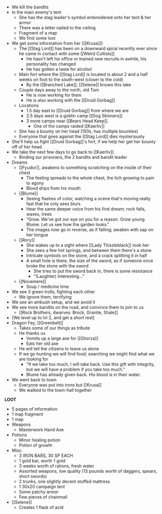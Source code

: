 - We kill the bandits
- In the main enemy's tent
	- She has the stag leader's symbol embroidered onto her tent & her armor
	- There was a letter nailed to the ceiling
	- Fragment of a map
	- We find some loot
- We get some information from her ([[Krusa]])
	- The [[Stag Lord]] has been on a downward spiral recently ever since he came in contact with some [[Weird Cultists]]
		- He hasn't left his office or trained new recruits in awhile, his personality has changed
		- He has gotten a taste for alcohol
	- Main fort where the [[Stag Lord]] is located is about 2 and a half weeks on foot to the south-west (closer to the cold)
		- By the [[Branched Lake]]; [[Selene]] knows this lake
	- Couple days away to the north, old Tom
		- He is now working for them
		- He is also working with the [[Druid Gorbag]]
	- Locations
		- 1.5 day east to [[Druid Gorbag]] from where we are
		- 2.5 days west is a goblin camp [[Dog Skinners]]
		- 3 more camps near [[Bears Head Keep]]
			- One of the camps raided [[Kaerliv]]
	- She has a bounty on her head (150s, has multiple bounties)
	- Everyone that goes against the [[Stag Lord]] dies mysteriously 
- She'll help us fight [[Druid Gorbag]]'s fort, if we help her get her bounty off of her head
- We take the next few days to go back to [[Kaerliv]]
	- Binding our prisoners, the 2 bandits and bandit leader
- Dreams
	- [[Fyudor]], awakens to something scratching on the inside of their chest
		- The feeling spreads to the whole chest, the itch growing to pain to agony
		- Blood drips from his mouth
	- [[Blume]]
		- Seeing flashes of color, watching a scene that's moving really fast that he only sees blurs
		- Hear the same deeper voice from his first dream; rock falls, waves, trees
		- "Grow. We've got our eye on you for a reason. Grow young Blume. Let us see how the garden looks."
		- The images now go in reverse, as if falling; awaken with sap on her tongue
	- [[Rory]]
		- She wakes up to a sight where [[Lady Thissleblack]] took her
		- She sees a few hot springs, and between them there's a stone
		- Intricate symbols on the stone, and a crack splitting it in half
		- A small hole is there, the size of the sword, as if someone once broke the stone with the sword
			- She tries to put the sword back in, there is some resistance
			- "(Laughter) Interesting..."
	- [[Novamere]]
		- Soup / medicine time
- We see 3 green trolls, fighting each other
	- We ignore them, terrifying
- We see an ambush setup, and we avoid it
- We see more bandits on the road, and convince them to join to us
	- [[Rock Brothers, dwarves: Brock, Granite, Shale]]
- [We level up to lvl 2, and get a short rest]
- Dragon Fey, [[Greenbelt]]
	- Takes some of our things as tribute
	- He thanks us
		- Vomits up a large axe for [[Ghorza]]
		- Eats her old axe
	- He will tell the citizens to leave us alone
	- If we go hunting we will find food; searching we might find what we are looking for
		- "If we take too much, I will take back. Use this gift with integrity, but we will have a problem if you take too much."
		- Blume has already given back. His blood is in their water.
- We went back to town
	- Everyone was put into irons but [[Krusa]]
	- We walked to the town-hall together

__LOOT__
- 5 pages of information
- 1 map fragment
- 1 map
- Weapons
	- Masterwork Hand Axe
- Potions
	- Minor healing potion
	- Potion of growth
- Misc.
	- 3 IRON BARS, 30 SP EACH
	- 1 gold bar, worth 1 gold
	- 3 weeks worth of rations, fresh water
	- Assorted weapons, low quality (13 pounds worth of daggers, spears, short swords)
	- 2 trunks, one slightly decent stuffed mattress
	- 1 30x20 campaign tent
	- Some patchy armor
	- Few pieces of chainmail
- [[Selene]]
	- Creates 1 flask of acid
